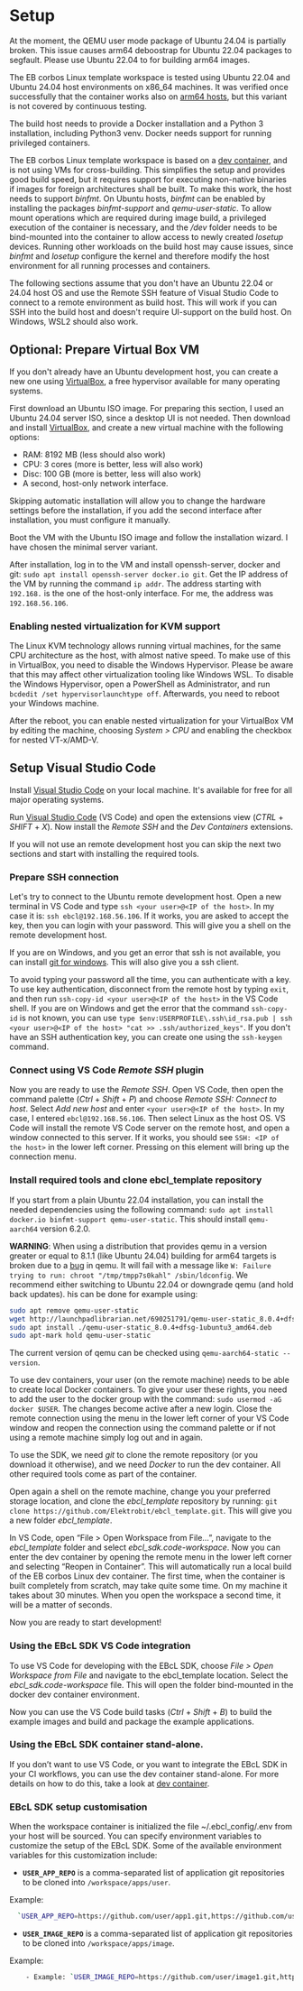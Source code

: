 # Setup

<div class="warning">
At the moment, the QEMU user mode package of Ubuntu 24.04 is partially broken.
This issue causes arm64 deboostrap for Ubuntu 22.04 packages to segfault.
Please use Ubuntu 22.04 to for building arm64 images.
</div>

The EB corbos Linux template workspace is tested using Ubuntu 22.04 and Ubuntu 24.04 host environments on x86_64 machines.
It was verified once successfully that the container works also on [arm64 hosts](./arm64_host.md), but this variant is not covered by continuous testing.

The build host needs to provide a Docker installation and a Python 3 installation, including Python3 venv.
Docker needs support for running privileged containers.

The EB corbos Linux template workspace is based on a [dev container](https://github.com/Elektrobit/ebcl_dev_container), and is not using VMs for cross-building.
This simplifies the setup and provides good build speed, but it requires support for executing non-native binaries if images for foreign architectures shall be built.
To make this work, the host needs to support _binfmt_. On Ubuntu hosts, _binfmt_ can be enabled by installing the packages _binfmt-support_ and _qemu-user-static_. To allow mount operations which are required during image build, a privileged execution of the container is necessary, and the _/dev_ folder needs to be bind-mounted into the container to allow access to newly created _losetup_ devices.
Running other workloads on the build host may cause issues, since _binfmt_ and _losetup_ configure the kernel and therefore modify the host environment for all running processes and containers.

The following sections assume that you don't have an Ubuntu 22.04 or 24.04 host OS and use the Remote SSH feature of Visual Studio Code to connect to a remote environment as build host.
This will work if you can SSH into the build host and doesn't require UI-support on the build host.
On Windows, WSL2 should also work.

## Optional: Prepare Virtual Box VM

If you don't already have an Ubuntu development host, you can create a new one using [VirtualBox](https://www.virtualbox.org/), a free hypervisor available for many operating systems.

First download an Ubuntu ISO image.
For preparing this section, I used an Ubuntu 24.04 server ISO, since a desktop UI is not needed.
Then download and install [VirtualBox](https://www.virtualbox.org/), and create a new virtual machine with the following options:

- RAM: 8192 MB (less should also work)
- CPU: 3 cores (more is better, less will also work)
- Disc: 100 GB (more is better, less will also work)
- A second, host-only network interface.

Skipping automatic installation will allow you to change the hardware settings before the installation, if you add the second interface after installation, you must configure it manually.

Boot the VM with the Ubuntu ISO image and follow the installation wizard.
I have chosen the minimal server variant.

After installation, log in to the VM and install openssh-server, docker and git: `sudo apt install openssh-server docker.io git`. Get the IP address of the VM by running the command `ip addr`. The address starting with `192.168.` is the one of the host-only interface.
For me, the address was `192.168.56.106`.

### Enabling nested virtualization for KVM support

The Linux KVM technology allows running virtual machines, for the same CPU architecture as the host, with almost native speed.
To make use of this in VirtualBox, you need to disable the Windows Hypervisor.
Please be aware that this may affect other virtualization tooling like Windows WSL.
To disable the Windows Hypervisor, open a PowerShell as Administrator, and run `bcdedit /set hypervisorlaunchtype off`. Afterwards, you need to reboot your Windows machine.

After the reboot, you can enable nested virtualization for your VirtualBox VM by editing the machine, choosing _System > CPU_ and enabling the checkbox for nested VT-x/AMD-V.

## Setup Visual Studio Code

Install [Visual Studio Code](https://code.visualstudio.com/) on your local machine.
It's available for free for all major operating systems.

Run [Visual Studio Code](https://code.visualstudio.com/) (VS Code) and open the extensions view (_CTRL_ + _SHIFT_ + _X_). Now install the _Remote SSH_ and the _Dev Containers_ extensions.

If you will not use an remote development host you can skip the next two sections and start with installing the required tools.

### Prepare SSH connection

Let's try to connect to the Ubuntu remote development host.
Open a new terminal in VS Code and type `ssh <your user>@<IP of the host>`. In my case it is: `ssh ebcl@192.168.56.106`. If it works, you are asked to accept the key, then you can login with your password.
This will give you a shell on the remote development host.

If you are on Windows, and you get an error that ssh is not available, you can install [git for windows](https://www.git-scm.com/download/win). This will also give you a ssh client.

To avoid typing your password all the time, you can authenticate with a key.
To use key authentication, disconnect from the remote host by typing `exit`, and then run `ssh-copy-id <your user>@<IP of the host>` in the VS Code shell.
If you are on Windows and get the error that the command `ssh-copy-id` is not known, you can use `type $env:USERPROFILE\.ssh\id_rsa.pub | ssh <your user>@<IP of the host> "cat >> .ssh/authorized_keys"`. If you don't have an SSH authentication key, you can create one using the `ssh-keygen` command.

### Connect using VS Code _Remote SSH_ plugin

Now you are ready to use the _Remote SSH_. Open VS Code, then open the command palette (_Ctrl_ + _Shift_ + _P_) and choose _Remote SSH: Connect to host_. Select _Add new host_  and enter `<your user>@<IP of the host>`. In my case, I entered `ebcl@192.168.56.106`. Then select Linux as the host OS.
VS Code will install the remote VS Code server on the remote host, and open a window connected to this server.
If it works, you should see `SSH: <IP of the host>` in the lower left corner.
Pressing on this element will bring up the connection menu.

### Install required tools and clone ebcl_template repository


If you start from a plain Ubuntu 22.04 installation, you can install the needed dependencies using the following command: `sudo apt install docker.io binfmt-support qemu-user-static`.
This should install `qemu-aarch64` version 6.2.0.

**WARNING**:
When using a distribution that provides qemu in a version greater or equal to 8.1.1 (like Ubuntu 24.04) building for arm64 targets is broken due to a [bug](https://gitlab.com/qemu-project/qemu/-/issues/1913) in qemu. It will fail with a message like `W: Failure trying to run: chroot "/tmp/tmpp7s0kahl" /sbin/ldconfig`.
We recommend either switching to Ubuntu 22.04 or downgrade qemu (and hold back updates).
his can be done for example using:
```sh
sudo apt remove qemu-user-static
wget http://launchpadlibrarian.net/690251791/qemu-user-static_8.0.4+dfsg-1ubuntu3_amd64.deb
sudo apt install ./qemu-user-static_8.0.4+dfsg-1ubuntu3_amd64.deb
sudo apt-mark hold qemu-user-static
```
The current version of qemu can be checked using `qemu-aarch64-static --version`.

To use dev containers, your user (on the remote machine) needs to be able to create local Docker containers.
To give your user these rights, you need to add the user to the docker group with the command: `sudo usermod -aG docker $USER`. The changes become active after a new login.
Close the remote connection using the menu in the lower left corner of your VS Code window and reopen the connection using the command palette or if not using a remote machine simply log out and in again.

To use the SDK, we need _git_ to clone the remote repository (or you download it otherwise), and we need _Docker_ to run the dev container.
All other required tools come as part of the container.

Open again a shell on the remote machine, change you your preferred storage location, and clone the _ebcl_template_ repository by running: `git clone https://github.com/Elektrobit/ebcl_template.git`. This will give you a new folder _ebcl_template_.

In VS Code, open “File > Open Workspace from File…”, navigate to the _ebcl_template_ folder and select _ebcl_sdk.code-workspace_. Now you can enter the dev container by opening the remote menu in the lower left corner and selecting “Reopen in Container”.
This will automatically run a local build of the EB corbos Linux dev container.
The first time, when the container is built completely from scratch, may take quite some time.
On my machine it takes about 30 minutes.
When you open the workspace a second time, it will be a matter of seconds.

Now you are ready to start development!

### Using the EBcL SDK VS Code integration

To use VS Code for developing with the EBcL SDK, choose _File > Open Workspace from File_ and navigate to the ebcl_template location.
Select the _ebcl_sdk.code-workspace_ file.
This will open the folder bind-mounted in the docker dev container environment.

Now you can use the VS Code build tasks (_Ctrl_ + _Shift_ + _B_) to build the example images and build and package the example applications.

### Using the EBcL SDK container stand-alone.

If you don’t want to use VS Code, or you want to integrate the EBcL SDK in your CI workflows, you can use the dev container stand-alone.
For more details on how to do this, take a look at [dev container](https://github.com/Elektrobit/ebcl_dev_container).

### EBcL SDK setup customisation

When the workspace container is initialized the file ~/.ebcl_config/.env from your host will be sourced.
You can specify environment variables to customize the setup of the EBcL SDK.
Some of the available environment variables for this customization include:

- **`USER_APP_REPO`** is a comma-separated list of application git repositories to be cloned into `/workspace/apps/user`.

Example:

```bash
  `USER_APP_REPO=https://github.com/user/app1.git,https://github.com/user/app2.git`
```

- **`USER_IMAGE_REPO`** is a comma-separated list of application git repositories to be cloned into `/workspace/apps/image`.


Example:

```bash
    - Example: `USER_IMAGE_REPO=https://github.com/user/image1.git,https://github.com/user/image2.git`
```